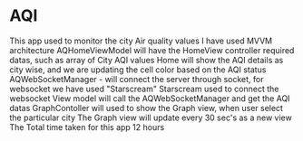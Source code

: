 # AQI
This app used to monitor the city Air quality values
I have used MVVM architecture 
AQHomeViewModel will have the HomeView controller required datas, such as array of City AQI values
Home will show the AQI details as city wise, and we are updating the cell color based on the AQI status
AQWebSocketManager - will connect the server through socket, for websocket we have used "Starscream"
Starscream used to connect the websocket 
View model will call the AQWebSocketManager and get the AQI datas
GraphContoller will used to show the Graph view, when user select the particular city
The Graph view will update every 30 sec's as a new view
The Total time taken for this app 12 hours
